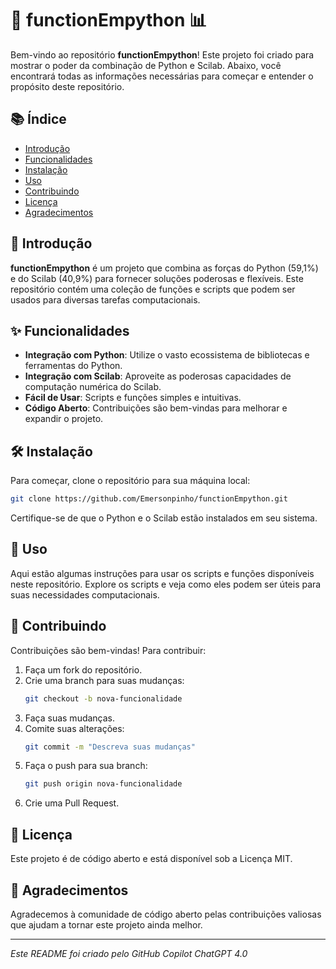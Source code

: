 
# 🐍 functionEmpython 📊

Bem-vindo ao repositório **functionEmpython**! Este projeto foi criado para mostrar o poder da combinação de Python e Scilab. Abaixo, você encontrará todas as informações necessárias para começar e entender o propósito deste repositório.

## 📚 Índice
- [Introdução](Introdução)
- [Funcionalidades](Funcionalidades)
- [Instalação](Instalação)
- [Uso](Uso)
- [Contribuindo](Contribuindo)
- [Licença](Licença)
- [Agradecimentos](Agradecimentos)

## 🌟 Introdução
**functionEmpython** é um projeto que combina as forças do Python (59,1%) e do Scilab (40,9%) para fornecer soluções poderosas e flexíveis. Este repositório contém uma coleção de funções e scripts que podem ser usados para diversas tarefas computacionais.

## ✨ Funcionalidades
- **Integração com Python**: Utilize o vasto ecossistema de bibliotecas e ferramentas do Python.
- **Integração com Scilab**: Aproveite as poderosas capacidades de computação numérica do Scilab.
- **Fácil de Usar**: Scripts e funções simples e intuitivas.
- **Código Aberto**: Contribuições são bem-vindas para melhorar e expandir o projeto.

## 🛠 Instalação
Para começar, clone o repositório para sua máquina local:
```bash
git clone https://github.com/Emersonpinho/functionEmpython.git
```
Certifique-se de que o Python e o Scilab estão instalados em seu sistema.

## 🚀 Uso
Aqui estão algumas instruções para usar os scripts e funções disponíveis neste repositório. Explore os scripts e veja como eles podem ser úteis para suas necessidades computacionais.

## 🤝 Contribuindo
Contribuições são bem-vindas! Para contribuir:
1. Faça um fork do repositório.
2. Crie uma branch para suas mudanças:
   ```bash
   git checkout -b nova-funcionalidade
   ```
3. Faça suas mudanças.
4. Comite suas alterações:
   ```bash
   git commit -m "Descreva suas mudanças"
   ```
5. Faça o push para sua branch:
   ```bash
   git push origin nova-funcionalidade
   ```
6. Crie uma Pull Request.

## 📜 Licença
Este projeto é de código aberto e está disponível sob a Licença MIT.

## 🙏 Agradecimentos
Agradecemos à comunidade de código aberto pelas contribuições valiosas que ajudam a tornar este projeto ainda melhor.

---

_Este README foi criado pelo GitHub Copilot ChatGPT 4.0_
